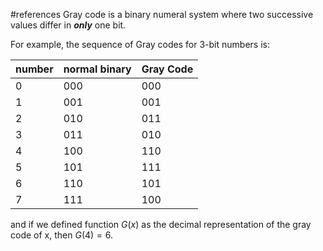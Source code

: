 #references
Gray code is a binary numeral system where two successive values differ in ***only*** one bit.

For example, the sequence of Gray codes for 3-bit numbers is: 


| number | normal binary | Gray Code |
| ------ | ------------- | --------- |
| 0      | 000           | 000       |
| 1      | 001           | 001       |
| 2      | 010           | 011       |
| 3      | 011           | 010       |
| 4      | 100           | 110       |
| 5      | 101           | 111       |
| 6      | 110           | 101       |
| 7      | 111           | 100       |
and if we defined function $G(x)$ as the decimal representation of the gray code of x, then $G(4) = 6$.

